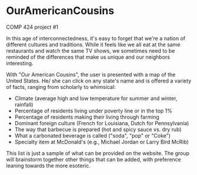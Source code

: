 OurAmericanCousins
==================

COMP 424 project #1

In this age of interconnectedness, it's easy to forget that we're a nation of different
cultures and traditions. While it feels like we all eat at the same restaurants and watch
the same TV shows, we sometimes need to be reminded of the differences that make
us unique and our neighbors interesting.

With "Our American Cousins", the user is presented with a map of the United States. He/
she can click on any state's name and is offered a variety of facts, ranging from
scholarly to whimsical:

  - Climate (average high and low temperature for summer and winter, rainfall)
  - Percentage of residents living under poverty line or in the top 1%
  - Percentage of residents making their living through farming
  - Dominant foreign culture (French for Louisiana, Dutch for Pennsylvania)
  - The way that barbecue is prepared (hot and spicy sauce vs. dry rub)
  - What a carbonated beverage is called ("soda", "pop" or "Coke")
  - Specialty item at McDonald's (e.g., Michael Jordan or Larry Bird McRib)

This list is just a sample of what can be provided on the website. The group will
brainstorm together other things that can be added, with preference leaning towards the
more esoteric.

